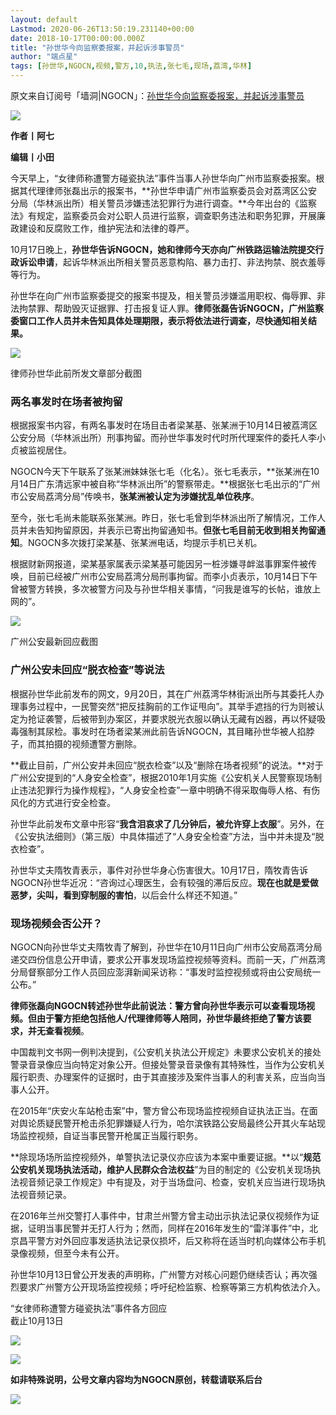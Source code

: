 ```yaml
---
layout: default
Lastmod: 2020-06-26T13:50:19.231140+00:00
date: 2018-10-17T00:00:00.000Z
title: "孙世华今向监察委报案，并起诉涉事警员"
author: "端点星"
tags: [孙世华,NGOCN,视频,警方,10,执法,张七毛,现场,荔湾,华林]
---
```


原文来自订阅号「墙洞|NGOCN」：[孙世华今向监察委报案，并起诉涉事警员](https://mp.weixin.qq.com/s/R7nrxsscb4W12ICwM13L5g)

![](https://images.weserv.nl/?url=https%3A//i.loli.net/2018/10/20/5bcad62825ad4.jpg)

**作者丨阿七**

**编辑丨小田**

今天早上，“女律师称遭警方碰瓷执法”事件当事人孙世华向广州市监察委报案。根据其代理律师张磊出示的报案书，**孙世华申请广州市监察委员会对荔湾区公安分局（华林派出所）相关警员涉嫌违法犯罪行为进行调查。**今年出台的《监察法》有规定，监察委员会对公职人员进行监察，调查职务违法和职务犯罪，开展廉政建设和反腐败工作，维护宪法和法律的尊严。

10月17日晚上，**孙世华告诉NGOCN，她和律师今天亦向广州铁路运输法院提交行政诉讼申请**，起诉华林派出所相关警员恶意构陷、暴力击打、非法拘禁、脱衣羞辱等行为。

孙世华在向广州市监察委提交的报案书提及，相关警员涉嫌滥用职权、侮辱罪、非法拘禁罪、帮助毁灭证据罪、打击报复证人罪。**律师张磊告诉NGOCN，广州监察委窗口工作人员并未告知具体处理期限，表示将依法进行调查，尽快通知相关结果。**

![](https://images.weserv.nl/?url=https%3A//i.loli.net/2018/10/20/5bcad6293cb37.jpg)

律师孙世华此前所发文章部分截图

### 两名事发时在场者被拘留

根据报案书内容，有两名事发时在场目击者梁某基、张某洲于10月14日被荔湾区公安分局（华林派出所）刑事拘留。而孙世华事发时代时所代理案件的委托人李小贞被监视居住。

NGOCN今天下午联系了张某洲妹妹张七毛（化名）。张七毛表示，**张某洲在10月14日广东清远家中被自称“华林派出所”的警察带走。**根据张七毛出示的“广州市公安局荔湾分局”传唤书，**张某洲被认定为涉嫌扰乱单位秩序**。

至今，张七毛尚未能联系张某洲。昨日，张七毛曾到华林派出所了解情况，工作人员并未告知拘留原因，并表示已寄出拘留通知书。**但张七毛目前无收到相关拘留通知**。NGOCN多次拨打梁某基、张某洲电话，均提示手机已关机。

根据财新网报道，梁某基家属表示梁某基可能因另一桩涉嫌寻衅滋事罪案件被传唤，目前已经被广州市公安局荔湾分局刑事拘留。而李小贞表示，10月14日下午曾被警方转换，多次被警方问及与孙世华相关事情，“问我是谁写的长帖，谁放上网的”。

![](https://images.weserv.nl/?url=https%3A//i.loli.net/2018/10/20/5bcad62c49b28.jpg)

广州公安最新回应截图

### 广州公安未回应“脱衣检查”等说法

根据孙世华此前发布的网文，9月20日，其在广州荔湾华林街派出所与其委托人办理事务过程中，一民警突然“把反挂胸前的工作证甩向”。其举手遮挡的行为则被认定为抢证袭警，后被带到办案区，并要求脱光衣服以确认无藏有凶器，再以怀疑吸毒强制其尿检。事发时在场者梁某洲此前告诉NGOCN，其目睹孙世华被人掐脖子，而其拍摄的视频遭警方删除。

**截止目前，广州公安并未回应“脱衣检查”以及“删除在场者视频”的说法。**对于广州公安提到的“人身安全检查”，根据2010年1月实施《公安机关人民警察现场制止违法犯罪行为操作规程》，“人身安全检查”一章中明确不得采取侮辱人格、有伤风化的方式进行安全检查。

孙世华此前发布文章中形容“**我含泪哀求了几分钟后，被允许穿上衣服**”。另外，在《公安执法细则》（第三版）中具体描述了“人身安全检查”方法，当中并未提及“脱衣检查”。

孙世华丈夫隋牧青表示，事件对孙世华身心伤害很大。10月17日，隋牧青告诉NGOCN孙世华近况：“咨询过心理医生，会有较强的滞后反应。**现在也就是爱做恶梦，尖叫，看到穿制服的害怕**，以后会什么样还不知道。”

### 现场视频会否公开？

NGOCN向孙世华丈夫隋牧青了解到，孙世华在10月11日向广州市公安局荔湾分局递交四份信息公开申请，要求公开事发现场监控视频等资料。而前一天，广州荔湾分局督察部分工作人员回应澎湃新闻采访称：“事发时监控视频或将由公安局统一公布。”

**律师张磊向NGOCN转述孙世华此前说法：警方曾向孙世华表示可以查看现场视频。但由于警方拒绝包括他人/代理律师等人陪同，孙世华最终拒绝了警方该要求，并无查看视频**。

中国裁判文书网一例判决提到，《公安机关执法公开规定》未要求公安机关的接处警录音录像应当向特定对象公开。但接处警录音录像有其特殊性，当作为公安机关履行职责、办理案件的证据时，由于其直接涉及案件当事人的利害关系，应当向当事人公开。

在2015年“庆安火车站枪击案”中，警方曾公布现场监控视频自证执法正当。在面对舆论质疑民警开枪击杀犯罪嫌疑人行为，哈尔滨铁路公安局最终公开其火车站现场监控视频，自证当事民警开枪属正当履行职务。

**除现场场所监控视频外，单警执法记录仪亦应该为本案中重要证据。**以“**规范公安机关现场执法活动，维护人民群众合法权益**”为目的制定的《公安机关现场执法视音频记录工作规定》中有提及，对于当场盘问、检查，安机关应当进行现场执法视音频记录。

在2016年兰州交警打人事件中，甘肃兰州警方曾主动出示执法记录仪视频作为证据，证明当事民警并无打人行为；然而，同样在2016年发生的“雷洋事件”中，北京昌平警方对外回应事发适执法记录仪损坏，后又称将在适当时机向媒体公布手机录像视频，但至今未有公开。

孙世华10月13日曾公开发表的声明称，广州警方对核心问题仍继续否认；再次强烈要求广州警方公开现场监控视频；呼吁纪检监察、检察等第三方机构依法介入。

“女律师称遭警方碰瓷执法”事件各方回应  
截止10月13日

![](https://images.weserv.nl/?url=https%3A//i.loli.net/2018/10/20/5bcad6328e1d6.jpg)

![](https://images.weserv.nl/?url=https%3A//i.loli.net/2018/10/20/5bcad6331b996.jpg)

**如非特殊说明，公号文章内容均为NGOCN原创，转载请联系后台**

![](https://images.weserv.nl/?url=https%3A//i.loli.net/2018/10/20/5bcad63383b25.jpg)

